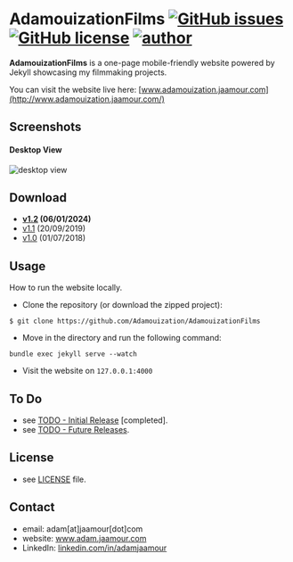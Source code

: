AdamouizationFilms [![GitHub issues](https://img.shields.io/github/issues/Adamouization/AdamouizationFilms?style=plastic)](https://github.com/Adamouization/AdamouizationFilms/issues) [![GitHub license](https://img.shields.io/github/license/Adamouization/AdamouizationFilms?style=plastic)](https://github.com/Adamouization/AdamouizationFilms/blob/master/LICENSE) [![author](https://img.shields.io/badge/author-Adam%20Jaamour-lightgrey.svg?style=plastic)](http://www.adam.jaamour.com)
==================

**AdamouizationFilms** is a one-page mobile-friendly website powered by Jekyll showcasing my filmmaking projects.

You can visit the website live here: [www.adamouization.jaamour.com](http://www.adamouization.jaamour.com/)

## Screenshots

#### Desktop View

![desktop view](https://github.com/Adamouization/AdamouizationFilms/blob/master/docs/adamouizationfilms_desktop.gif)

## Download

* **[v1.2](https://github.com/Adamouization/AdamouizationFilms/releases/tag/v1.2) (06/01/2024)**
* [v1.1](https://github.com/Adamouization/AdamouizationFilms/releases/tag/v1.1) (20/09/2019)
* [v1.0](https://github.com/Adamouization/AdamouizationFilms/releases/tag/v1.0) (01/07/2018)

## Usage

How to run the website locally.

* Clone the repository (or download the zipped project):
```
$ git clone https://github.com/Adamouization/AdamouizationFilms
```

* Move in the directory and run the following command:
```
bundle exec jekyll serve --watch
```

* Visit the website on `127.0.0.1:4000`

## To Do
* see [TODO - Initial Release](https://github.com/Adamouization/AdamouizationFilms/projects/1) [completed].
* see [TODO - Future Releases](https://github.com/Adamouization/AdamouizationFilms/projects/2).

## License 
* see [LICENSE](https://github.com/Adamouization/AdamouizationFilms/blob/master/LICENSE) file.

## Contact
* email: adam[at]jaamour[dot]com
* website: www.adam.jaamour.com
* LinkedIn: [linkedin.com/in/adamjaamour](https://www.linkedin.com/in/adamjaamour/)
